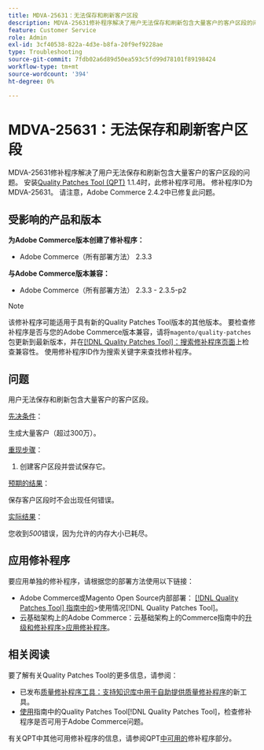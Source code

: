 ```yaml
---
title: MDVA-25631：无法保存和刷新客户区段
description: MDVA-25631修补程序解决了用户无法保存和刷新包含大量客户的客户区段的问题。 安装[Quality Patches Tool (QPT)](https://experienceleague.adobe.com/en/docs/commerce-operations/tools/quality-patches-tool/quality-patches-tool-to-self-serve-quality-patches) 1.1.4后，即可使用此修补程序。 修补程序ID为MDVA-25631。 请注意，Adobe Commerce 2.4.2中已修复此问题。
feature: Customer Service
role: Admin
exl-id: 3cf40538-822a-4d3e-b8fa-20f9ef9228ae
type: Troubleshooting
source-git-commit: 7fdb02a6d89d50ea593c5fd99d78101f89198424
workflow-type: tm+mt
source-wordcount: '394'
ht-degree: 0%

---
```


# MDVA-25631：无法保存和刷新客户区段

MDVA-25631修补程序解决了用户无法保存和刷新包含大量客户的客户区段的问题。 安装[Quality Patches Tool (QPT)](https://experienceleague.adobe.com/en/docs/commerce-operations/tools/quality-patches-tool/quality-patches-tool-to-self-serve-quality-patches) 1.1.4时，此修补程序可用。 修补程序ID为MDVA-25631。 请注意，Adobe Commerce 2.4.2中已修复此问题。

## 受影响的产品和版本

**为Adobe Commerce版本创建了修补程序：**

* Adobe Commerce（所有部署方法） 2.3.3

**与Adobe Commerce版本兼容：**

* Adobe Commerce（所有部署方法） 2.3.3 - 2.3.5-p2

>[!NOTE]
>
>该修补程序可能适用于具有新的Quality Patches Tool版本的其他版本。 要检查修补程序是否与您的Adobe Commerce版本兼容，请将`magento/quality-patches`包更新到最新版本，并在[[!DNL Quality Patches Tool]：搜索修补程序页面](https://experienceleague.adobe.com/en/docs/commerce-operations/tools/quality-patches-tool/quality-patches-tool-to-self-serve-quality-patches)上检查兼容性。 使用修补程序ID作为搜索关键字来查找修补程序。

## 问题

用户无法保存和刷新包含大量客户的客户区段。

<u>先决条件</u>：

生成大量客户（超过300万）。

<u>重现步骤</u>：

1. 创建客户区段并尝试保存它。

<u>预期的结果</u>：

保存客户区段时不会出现任何错误。

<u>实际结果</u>：

您收到&#x200B;*500*&#x200B;错误，因为允许的内存大小已耗尽。

## 应用修补程序

要应用单独的修补程序，请根据您的部署方法使用以下链接：

* Adobe Commerce或Magento Open Source内部部署： [[!DNL Quality Patches Tool] 指南中的](/help/tools/quality-patches-tool/usage.md)>使用情况[!DNL Quality Patches Tool]。
* 云基础架构上的Adobe Commerce：云基础架构上的Commerce指南中的[升级和修补程序>应用修补程序](https://experienceleague.adobe.com/docs/commerce-cloud-service/user-guide/develop/upgrade/apply-patches.html)。

## 相关阅读

要了解有关Quality Patches Tool的更多信息，请参阅：

* 已发布[质量修补程序工具：支持知识库中用于自助提供质量修补程序](https://experienceleague.adobe.com/en/docs/commerce-operations/tools/quality-patches-tool/quality-patches-tool-to-self-serve-quality-patches)的新工具。
* [使用](/help/tools/quality-patches-tool/patches-available-in-qpt/check-patch-for-magento-issue-with-magento-quality-patches.md)指南中的Quality Patches Tool[!DNL Quality Patches Tool]，检查修补程序是否可用于Adobe Commerce问题。

有关QPT中其他可用修补程序的信息，请参阅QPT[中可用的](https://support.magento.com/hc/en-us/sections/360010506631-Patches-available-in-MQP-tool-)修补程序部分。
